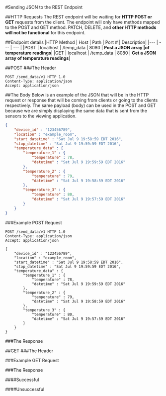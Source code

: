 #Sending JSON to the REST Endpoint

##HTTP Requests
The REST endpoint will be waiting for **HTTP POST or GET** requests from the client. The endpoint will only have methods mapped to the POST and GET method. PATCH, DELETE, and **other HTTP methods will not be functional** for this endpoint.

##Endpoint details
|HTTP Method | Host | Path | Port # | Description|
|--- | --- | --- |
|POST | localhost | /temp_data | 8080 | **Post a JSON array |of temperature readings**|
|GET | localhost | /temp_data | 8080 | **Get a JSON array of temperature readings**|

##POST
###The Header
``` http
POST /send_data/v1 HTTP 1.0
Content-Type: application/json
Accept: application/json
```

##The Body
Below is an example of the JSON that will be in the HTTP request or response that will be coming from clients or going to the clients respectively. The same payload (body) can be used in the POST and GET because we are simply displaying the same data that is sent from the sensors to the viewing application.

``` json
{
	"device_id" : "123456789",
	"location" : "example_room",
    "start_datetime" : "Sat Jul 9 19:58:59 EDT 2016",
    "stop_datetime" : "Sat Jul 9 19:59:59 EDT 2016",
	"temperature_data" : {
		"temperature_1" : {
			"temperature" : 78,
			"datetime" : "Sat Jul 9 19:59:59 EDT 2016"
		},
		"temperature_2" : {
			"temperature" : 79,
			"datetime" : "Sat Jul 9 19:58:59 EDT 2016"
		},
		"temperature_3" : {
			"temperature" : 80,
			"datetime" : "Sat Jul 9 19:57:59 EDT 2016"
		}
	}
}
```

###Example POST Request
```http
POST /send_data/v1 HTTP 1.0
Content-Type: application/json
Accept: application/json

{
	"device_id" : "123456789",
	"location" : "example_room",
    "start_datetime" : "Sat Jul 9 19:58:59 EDT 2016",
    "stop_datetime" : "Sat Jul 9 19:59:59 EDT 2016",
	"temperature_data" : {
		"temperature_1" : {
			"temperature" : 78,
			"datetime" : "Sat Jul 9 19:59:59 EDT 2016"
		},
		"temperature_2" : {
			"temperature" : 79,
			"datetime" : "Sat Jul 9 19:58:59 EDT 2016"
		},
		"temperature_3" : {
			"temperature" : 80,
			"datetime" : "Sat Jul 9 19:57:59 EDT 2016"
		}
	}
}
```

###The Response

##GET
###The Header

###Example GET Request

###The Response

####Successful

####Unsuccessful


